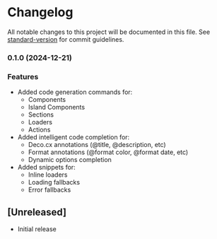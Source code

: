 # Changelog

All notable changes to this project will be documented in this file. See [standard-version](https://github.com/conventional-changelog/standard-version) for commit guidelines.

### 0.1.0 (2024-12-21)

### Features

* Added code generation commands for:
  * Components
  * Island Components
  * Sections
  * Loaders
  * Actions
* Added intelligent code completion for:
  * Deco.cx annotations (@title, @description, etc)
  * Format annotations (@format color, @format date, etc)
  * Dynamic options completion
* Added snippets for:
  * Inline loaders
  * Loading fallbacks
  * Error fallbacks

## [Unreleased]

- Initial release